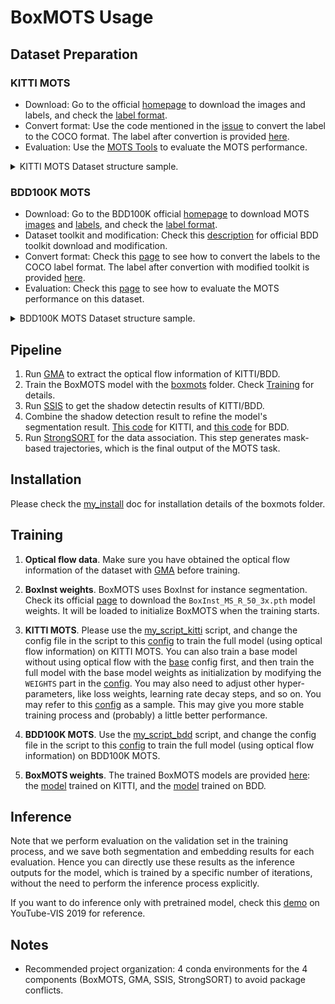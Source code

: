 # BoxMOTS Usage
## Dataset Preparation
### KITTI MOTS
- Download: Go to the official [homepage](https://www.vision.rwth-aachen.de/page/mots) to download the images and labels, and check the [label format](https://www.vision.rwth-aachen.de/page/mots#:~:text=code%20on%20github-,Annotation%20Format,-We%20provide%20two).
- Convert format: Use the code mentioned in the [issue](https://github.com/VisualComputingInstitute/TrackR-CNN/issues/60) to convert the label to the COCO format. The label after convertion is provided [here](https://github.com/Spritea/BoxMOTS/releases/download/v0.1/annotations.zip).
- Evaluation: Use the [MOTS Tools](https://github.com/VisualComputingInstitute/mots_tools) to evaluate the MOTS performance.

<details>
<summary>KITTI MOTS Dataset structure sample.</summary>
  
```
├── KITTI_MOTS
│   ├── annotations
│       ├── train_in_trainval_gt_as_coco_instances.json
|       ├── val_in_trainval_gt_as_coco_instances.json
│   ├── imgs
│       ├── train_in_trainval
│           ├── 0000
|               ├── 000000.png
|               ├── 000001.png
|               ├── ...
|               ├── 000153.png
│           ├── 0001
│           ├── 0003
│           ├── ...
│           ├── 0020
│       ├── val_in_trainval
│           ├── 0002
│           ├── 0006
│           ├── 0007
│           ├── ...
│           ├── 0018
```

</details>

### BDD100K MOTS
- Download: Go to the BDD100K official [homepage](https://doc.bdd100k.com/download.html) to download MOTS [images](https://doc.bdd100k.com/download.html#mots-2020-images) and [labels](https://doc.bdd100k.com/download.html#mots-2020-labels), and check the [label format](https://doc.bdd100k.com/download.html#mots-2020-labels:~:text=2020%20The%20bitmask%20format%20is%20explained%20at%3A-,Instance%20Segmentation%20Format,-.).
- Dataset toolkit and modification: Check this [description](https://github.com/Spritea/BoxMOTS/blob/main/bdd_toolkit_patch/README.md) for official BDD toolkit download and modification.
- Convert format: Check this [page](https://doc.bdd100k.com/format.html#to-coco) to see how to convert the labels to the COCO label format. The label after convertion with modified toolkit is provided [here](https://github.com/Spritea/BoxMOTS/releases/download/v0.1/from_rles.zip).
- Evaluation: Check this [page](https://doc.bdd100k.com/evaluate.html#multi-object-tracking-and-segmentation-segmentation-tracking) to see how to evaluate the MOTS performance on this dataset.

<details>
<summary>BDD100K MOTS Dataset structure sample.</summary>
  
```
├── bdd100k
│   ├── images
│       ├── seg_track_20
│           ├── train
│               ├── 000d4f89-3bcbe37a
│                   ├── 000d4f89-3bcbe37a-0000001.jpg
│                   ├── ...
│               ├── 000d35d3-41990aa4
│               ├── ...
│           ├── val
│   ├── labels
│       ├── seg_track_20
│           ├── bitmasks
|           ├── colormaps
│           ├── from_rles
│               ├── train_seg_track.json
|               ├── val_seg_track.json
|           ├── polygons
│           ├── rles

```

</details>

## Pipeline
1. Run [GMA](https://github.com/Spritea/BoxMOTS/tree/main/GMA) to extract the optical flow information of KITTI/BDD.
2. Train the BoxMOTS model with the [boxmots](.) folder. Check [Training](#training) for details.
3. Run [SSIS](https://github.com/Spritea/BoxMOTS/tree/main/SSIS) to get the shadow detectin results of KITTI/BDD.
4. Combine the shadow detection result to refine the model's segmentation result. [This code](https://github.com/Spritea/BoxMOTS/blob/main/boxmots/my_code/for_shadow/combine_shadow.py) for KITTI, and [this code](https://github.com/Spritea/BoxMOTS/blob/main/boxmots/my_code/for_shadow/combine_shadow_bdd_by_class.py) for BDD.
5. Run [StrongSORT](https://github.com/Spritea/BoxMOTS/tree/main/StrongSORT) for the data association. This step generates mask-based trajectories, which is the final output of the MOTS task.

## Installation
Please check the [my_install](my_install.md) doc for installation details of the boxmots folder.

## Training
1. **Optical flow data**. Make sure you have obtained the optical flow information of the dataset with [GMA](https://github.com/Spritea/BoxMOTS/tree/main/GMA) before training.
   
2. **BoxInst weights**. BoxMOTS uses BoxInst for instance segmentation. Check its official [page](https://github.com/aim-uofa/AdelaiDet/blob/master/configs/BoxInst/README.md) to download the `BoxInst_MS_R_50_3x.pth` model weights. It will be loaded to initialize BoxMOTS when the training starts.

3. **KITTI MOTS**. Please use the [my_script_kitti](my_script_kitti.sh) script, and change the config file in the script to this [config](configs/BoxInst_ReID_One_Class_Infer_Pair_Warp_ReID_Eval_In_Train/MS_R_50_1x_kitti_mots_coco_pretrain_strong_long_epoch_seq_shuffle_fl_2_lr_0_0001_bs_4_eval_500_steps_4k.yaml) to train the full model (using optical flow information) on KITTI MOTS.
You can also train a base model without using optical flow with the [base](configs/BoxInst_ReID_One_Class_Infer_Right_Track/MS_R_50_1x_kitti_mots_coco_pretrain_strong_long_epoch_seq_shuffle_fl_2_lr_0_0001_bs_4_eval_500_steps_4k.yaml) config first, and then train the full model with the base model weights as initialization by modifying the `WEIGHTS` part in the [config](configs/BoxInst_ReID_One_Class_Infer_Pair_Warp_ReID_Eval_In_Train/MS_R_50_1x_kitti_mots_coco_pretrain_strong_long_epoch_seq_shuffle_fl_2_lr_0_0001_bs_4_eval_500_steps_4k.yaml). You may also need to adjust other hyper-parameters, like loss weights, learning rate decay steps, and so on. You may refer to this [config](configs/BoxInst_ReID_One_Class_Infer_Pair_Warp_ReID_Eval_In_Train/MS_R_50_1x_kitti_mots_coco_pretrain_strong_long_epoch_seq_shuffle_fl_2_lr_0_0001_bs_4_eval_40_steps_4k_no_color_sim_pretrain_weights_v3.yaml) as a sample. This may give you more stable training process and (probably) a little better performance.

4. **BDD100K MOTS**. Use the [my_script_bdd](my_script_bdd.sh) script, and change the config file in the script to this [config](configs/BDD_DATA/BoxInst_ReID_One_Class_Infer_BDD_Pair_Warp_ReID_Eval_In_Train/MS_R_50_1x_bdd_mots_coco_pretrain_strong_iter_21k_seq_shuffle_fl_2_lr_0_001_bs_4_eval_500_no_color_sim.yaml) to train the full model (using optical flow information) on BDD100K MOTS. 

5. **BoxMOTS weights**. The trained BoxMOTS models are provided [here](https://github.com/Spritea/BoxMOTS/releases/tag/v0.1): the [model](https://github.com/Spritea/BoxMOTS/releases/download/v0.1/model_kitti_use_optical_flow.pth) trained on KITTI, and the [model](https://github.com/Spritea/BoxMOTS/releases/download/v0.1/model_bdd_use_optical_flow.pth) trained on BDD.

## Inference
Note that we perform evaluation on the validation set in the training process, and we save both segmentation and embedding results for each evaluation. Hence you can directly use these results as the inference outputs for the model, which is trained by a specific number of iterations, without the need to perform the inference process explicitly.

If you want to do inference only with pretrained model, check this [demo](demo_for_ytvis_2019/my_demo_multi_seq_ytvis_kitti_pretrain.py) on YouTube-VIS 2019 for reference.

## Notes
- Recommended project organization: 4 conda environments for the 4 components (BoxMOTS, GMA, SSIS, StrongSORT) to avoid package conflicts.
